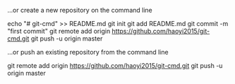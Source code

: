 …or create a new repository on the command line

echo "# git-cmd" >> README.md
git init
git add README.md
git commit -m "first commit"
git remote add origin https://github.com/haoyi2015/git-cmd.git
git push -u origin master


…or push an existing repository from the command line

 git remote add origin https://github.com/haoyi2015/git-cmd.git
git push -u origin master